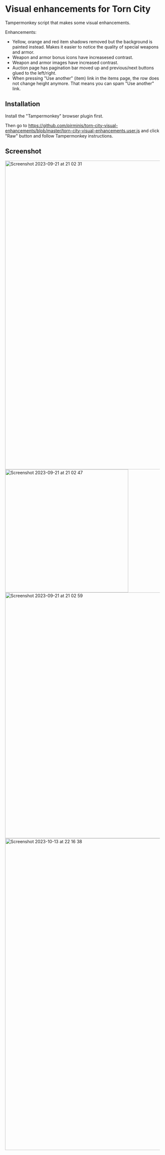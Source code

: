 # Visual enhancements for Torn City
Tampermonkey script that makes some visual enhancements.

Enhancements:
- Yellow, orange and red item shadows removed but the background is painted instead. Makes it easier to notice the quality of special weapons and armor.
- Weapon and armor bonus icons have increasesed contrast.
- Weapon and armor images have increased contrast.
- Auction page has pagination bar moved up and previous/next buttons glued to the left/right.
- When pressing "Use another" (item) link in the items page, the row does not change height anymore. That means you can spam "Use another" link.

## Installation
Install the "Tampermonkey" browser plugin first.

Then go to https://github.com/pirminis/torn-city-visual-enhancements/blob/master/torn-city-visual-enhancements.user.js and click "Raw" button and follow Tampermonkey instructions.

## Screenshot

<img width="1006" alt="Screenshot 2023-09-21 at 21 02 31" src="https://github.com/pirminis/torn-city-visual-enhancements/assets/2685976/d7269668-98ef-4726-b634-586551988f14">
<img width="401" alt="Screenshot 2023-09-21 at 21 02 47" src="https://github.com/pirminis/torn-city-visual-enhancements/assets/2685976/64432a6c-2b35-4a52-9192-cc3be00807db">
<img width="801" alt="Screenshot 2023-09-21 at 21 02 59" src="https://github.com/pirminis/torn-city-visual-enhancements/assets/2685976/e55399e8-3a44-4564-b702-5ab9b680d138">
<img width="1016" alt="Screenshot 2023-10-13 at 22 16 38" src="https://github.com/pirminis/torn-city-visual-enhancements/assets/2685976/772c2987-ec7b-4b33-9a50-a17515362441">
